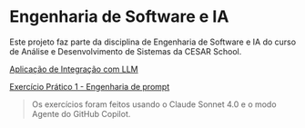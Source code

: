 # Engenharia de Software e IA

Este projeto faz parte da disciplina de Engenharia de Software e IA do curso de Análise e Desenvolvimento de Sistemas da CESAR School.

[Aplicação de Integração com LLM](https://github.com/mxs2/ollama-api/)


[Exercício Prático 1 - Engenharia de prompt](./atividade-pratica-01/)

> Os exercícios foram feitos usando o Claude Sonnet 4.0 e o modo Agente do GitHub Copilot.
